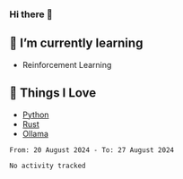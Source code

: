 ### Hi there 👋
<!-- ## About Me -->

## 🌱 I’m currently learning
- Reinforcement Learning

## 🥰 Things I Love
- [Python](https://www.python.org/) 
- [Rust](https://www.rust-lang.org/)
- [Ollama](https://ollama.com)

<!--START_SECTION:waka-->

```txt
From: 20 August 2024 - To: 27 August 2024

No activity tracked
```

<!--END_SECTION:waka-->

<!--
**CharlesC03/CharlesC03** is a ✨ _special_ ✨ repository because its `README.md` (this file) appears on your GitHub profile.

Here are some ideas to get you started:

- 🔭 I’m currently working on ...
- 🌱 I’m currently learning ...
- 👯 I’m looking to collaborate on ...
- 🤔 I’m looking for help with ...
- 💬 Ask me about ...
- 📫 How to reach me: ...
- 😄 Pronouns: ...
- ⚡ Fun fact: ...
-->
